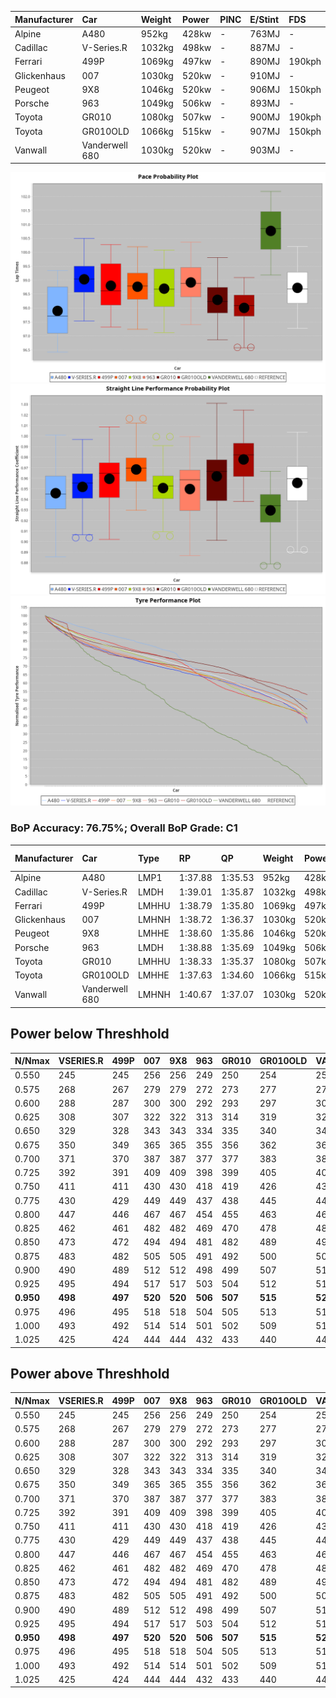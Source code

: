 |Manufacturer|Car|Weight|Power|PINC|E/Stint|FDS|
|:-|:-|:-|:-|:-|:-|:-|
|Alpine|A480|952kg|428kw|-|763MJ|-|
|Cadillac|V-Series.R|1032kg|498kw|-|887MJ|-|
|Ferrari|499P|1069kg|497kw|-|890MJ|190kph|
|Glickenhaus|007|1030kg|520kw|-|910MJ|-|
|Peugeot|9X8|1046kg|520kw|-|906MJ|150kph|
|Porsche|963|1049kg|506kw|-|893MJ|-|
|Toyota|GR010|1080kg|507kw|-|900MJ|190kph|
|Toyota|GR010OLD|1066kg|515kw|-|907MJ|150kph|
|Vanwall|Vanderwell 680|1030kg|520kw|-|903MJ|-|

![PACECHART](./IMG/OFFICIAL.png)
![STRAIGHTLINEPERFORMANCECHART](./IMG/OFFICIAL_sp.png)
![TYREPERFORMANCECHART](./IMG/OFFICIAL_tw.png)

### BoP Accuracy: 76.75%; Overall BoP Grade: C1
|Manufacturer|Car|Type|RP|QP|Weight|Power¹|Threshhold|PINC|Power²|E/Stint|AVG Vmax|FDS|RDLC|L/Stint|BOP-Grade|ModelAccuracy|ModelPoints|Match%|
|:-|:-|:-|:-|:-|:-|:-|:-|:-|:-|:-|:-|:-|:-|:-|:-|:-|:-|:-|
|Alpine|A480|LMP1|1:37.88|1:35.53|952kg|428kw|0.0kph|-|428kw|763MJ|300.65kph|-|0.97|27|-C2|67.92%|957|72.04%|
|Cadillac|V-Series.R|LMDH|1:39.01|1:35.87|1032kg|498kw|210.0kph|-|498kw|887MJ|302.65kph|-|1.03|29|+C2|91.10%|1770|73.26%|
|Ferrari|499P|LMHHU|1:38.79|1:35.80|1069kg|497kw|210.0kph|-|497kw|890MJ|302.91kph|190kph|1.03|29|~A1|84.26%|2292|100.00%|
|Glickenhaus|007|LMHNH|1:38.72|1:36.37|1030kg|520kw|210.0kph|-|520kw|910MJ|307.46kph|-|0.96|29|~A1|94.63%|1605|100.00%|
|Peugeot|9X8|LMHHE|1:38.60|1:35.86|1046kg|520kw|210.0kph|-|520kw|906MJ|303.27kph|150kph|1.02|29|~A1|83.63%|2468|100.00%|
|Porsche|963|LMDH|1:38.88|1:35.69|1049kg|506kw|210.0kph|-|506kw|893MJ|302.77kph|-|1.02|29|~A1|93.14%|5746|99.18%|
|Toyota|GR010|LMHHU|1:38.33|1:35.37|1080kg|507kw|210.0kph|-|507kw|900MJ|303.65kph|190kph|1.01|29|-B1|87.37%|3154|86.90%|
|Toyota|GR010OLD|LMHHE|1:37.63|1:34.60|1066kg|515kw|0.0kph|-|515kw|907MJ|307.26kph|150kph|1.02|29|-E2|89.81%|1393|50.05%|
|Vanwall|Vanderwell 680|LMHNH|1:40.67|1:37.07|1030kg|520kw|210.0kph|-|520kw|903MJ|300.53kph|-|1.01|29|+Ω1|90.28%|604|9.28%|

## Power below Threshhold
|N/Nmax|VSERIES.R|499P|007|9X8|963|GR010|GR010OLD|VANDERWELL680|​|RPM|A480|
|:-|:-|:-|:-|:-|:-|:-|:-|:-|:-|:-|:-|
|0.550|245|245|256|256|249|250|254|256|​|--|-|
|0.575|268|267|279|279|272|273|277|279|​|--|-|
|0.600|288|287|300|300|292|293|297|300|​|--|-|
|0.625|308|307|322|322|313|314|319|322|​|--|-|
|0.650|329|328|343|343|334|335|340|343|​|--|-|
|0.675|350|349|365|365|355|356|362|365|​|--|-|
|0.700|371|370|387|387|377|377|383|387|​|--|-|
|0.725|392|391|409|409|398|399|405|409|​|--|-|
|0.750|411|411|430|430|418|419|426|430|​|--|-|
|0.775|430|429|449|449|437|438|445|449|​|5000|251|
|0.800|447|446|467|467|454|455|463|467|​|5500|297|
|0.825|462|461|482|482|469|470|478|482|​|6000|332|
|0.850|473|472|494|494|481|482|489|494|​|6500|375|
|0.875|483|482|505|505|491|492|500|505|​|7000|418|
|0.900|490|489|512|512|498|499|507|512|​|7500|429|
|0.925|495|494|517|517|503|504|512|517|​|8000|425|
|**0.950**|**498**|**497**|**520**|**520**|**506**|**507**|**515**|**520**|**​**|**8500**|**428**|
|0.975|496|495|518|518|504|505|513|518|​|9000|214|
|1.000|493|492|514|514|501|502|509|514|​|--|-|
|1.025|425|424|444|444|432|433|440|444|​|--|-|

## Power above Threshhold
|N/Nmax|VSERIES.R|499P|007|9X8|963|GR010|GR010OLD|VANDERWELL680|​|RPM|A480|
|:-|:-|:-|:-|:-|:-|:-|:-|:-|:-|:-|:-|
|0.550|245|245|256|256|249|250|254|256|​|--|-|
|0.575|268|267|279|279|272|273|277|279|​|--|-|
|0.600|288|287|300|300|292|293|297|300|​|--|-|
|0.625|308|307|322|322|313|314|319|322|​|--|-|
|0.650|329|328|343|343|334|335|340|343|​|--|-|
|0.675|350|349|365|365|355|356|362|365|​|--|-|
|0.700|371|370|387|387|377|377|383|387|​|--|-|
|0.725|392|391|409|409|398|399|405|409|​|--|-|
|0.750|411|411|430|430|418|419|426|430|​|--|-|
|0.775|430|429|449|449|437|438|445|449|​|5000|251|
|0.800|447|446|467|467|454|455|463|467|​|5500|297|
|0.825|462|461|482|482|469|470|478|482|​|6000|332|
|0.850|473|472|494|494|481|482|489|494|​|6500|375|
|0.875|483|482|505|505|491|492|500|505|​|7000|418|
|0.900|490|489|512|512|498|499|507|512|​|7500|429|
|0.925|495|494|517|517|503|504|512|517|​|8000|425|
|**0.950**|**498**|**497**|**520**|**520**|**506**|**507**|**515**|**520**|**​**|**8500**|**428**|
|0.975|496|495|518|518|504|505|513|518|​|9000|214|
|1.000|493|492|514|514|501|502|509|514|​|--|-|
|1.025|425|424|444|444|432|433|440|444|​|--|-|
